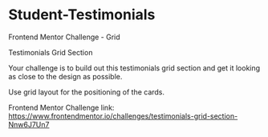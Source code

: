 # Student-Testimonials
Frontend Mentor Challenge - Grid

Testimonials Grid Section

Your challenge is to build out this testimonials grid section and get it looking as close to the design as possible.

Use grid layout for the positioning of the cards.

Frontend Mentor Challenge link: https://www.frontendmentor.io/challenges/testimonials-grid-section-Nnw6J7Un7
